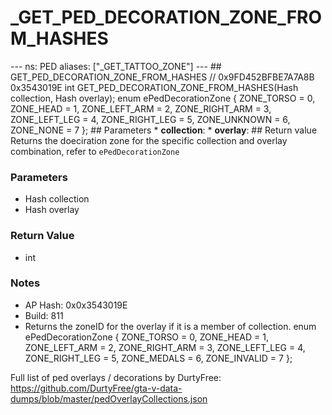 # _GET_PED_DECORATION_ZONE_FROM_HASHES

--- ns: PED aliases: ["_GET_TATTOO_ZONE"] --- ## GET_PED_DECORATION_ZONE_FROM_HASHES  // 0x9FD452BFBE7A7A8B 0x3543019E int GET_PED_DECORATION_ZONE_FROM_HASHES(Hash collection, Hash overlay);  enum ePedDecorationZone { ZONE_TORSO = 0, ZONE_HEAD = 1, ZONE_LEFT_ARM = 2, ZONE_RIGHT_ARM = 3, ZONE_LEFT_LEG = 4, ZONE_RIGHT_LEG = 5, ZONE_UNKNOWN = 6, ZONE_NONE = 7 };  ## Parameters * **collection**: * **overlay**:  ## Return value Returns the doeciration zone for the specific collection and overlay combination, refer to `ePedDecorationZone`

### Parameters
* Hash collection
* Hash overlay

### Return Value
* int

### Notes
* AP Hash: 0x0x3543019E
* Build: 811
* Returns the zoneID for the overlay if it is a member of collection.
enum ePedDecorationZone
{
	ZONE_TORSO = 0,
	ZONE_HEAD = 1,
	ZONE_LEFT_ARM = 2,
	ZONE_RIGHT_ARM = 3,
	ZONE_LEFT_LEG = 4,
	ZONE_RIGHT_LEG = 5,
	ZONE_MEDALS = 6,
	ZONE_INVALID = 7
};

Full list of ped overlays / decorations by DurtyFree: https://github.com/DurtyFree/gta-v-data-dumps/blob/master/pedOverlayCollections.json

